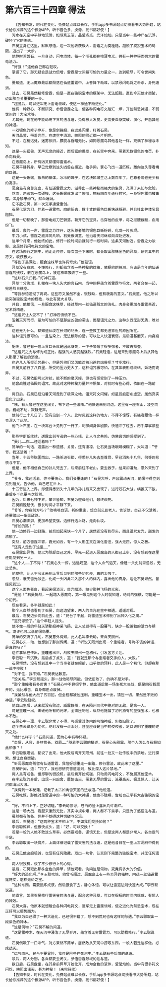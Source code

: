 # 第六百三十四章 得法
        【告知书友，时代在变化，免费站点难以长存，手机app多书源站点切换看书大势所趋，站长给你推荐的这个换源APP，听书音色多、换源、找书都好使！】
       河水在天空中平静地流淌，如琼浆玉液，晶莹点点，光泽灿灿。只是当中一些神尸在沉浮，破坏了它的美感。
       石昊立身在这里，默默感悟，这一次他收获极大，雷霆之力突桎梏，超脱了狻猊宝术的局限，迈出了一大步。
       他静时若磐石，一旦身动，闪电绕体，每一个毛孔都在喷薄电光，拥有一种神秘而强大的雷电法力。
       “好强！”连他自己都在轻叹。
       掌握了它，那无疑会是战力倍增，雷霆是世间最可怕的力量之一，达到极尽，可令世间失色。
       要知道，无上魔尊最后都殒落在仙道雷霆中，上苍降下劫难，以禁忌闪电将之击杀，身死道消。
       过去，石昊虽然精修雷霆，但是一直在狻猊宝术的框架中，无法超脱。直到今天他才突破，迈出那至关重要的一步。
       “超脱后，可以进军无上雷电领域，使这一神通不断进化。”
       他有一种野心，不断研究、参悟雷霆之法，使各种闪电符文融汇一炉，开创禁忌神通，不弱世间的十大宝术等。
       尤其是，现在他不能动用下界的法与道，免得被人发觉，更需要自身突破、演化，开启其他的神通。
       一双银色的眸子睁开，像是剑锋般，在远处闪耀，盯着石昊。
       天河晶莹，带着光芒，在虚空中流淌，映照的附近都一片明亮。
       不过，在稍远处，迷雾依旧，朦胧与昏暗无比，如同恶魔岛其他各处一样，充满了神秘与未知。
       这是一头猛兽，无声无息的接近，而后猛的爆发，在长空中奔来，带着无数银色的电芒，扑杀向石昊。
       在恶魔岛上，所有凶灵都懂得雷霆术。
       石昊平静转身，早已觉察到这头凶兽在接近，抬手间，掌心飞出一道匹练，轰向这头尊者境的巨兽。
       这是一头蜥蜴，银白的躯体，冰冷的眸子，在这块区域生活上数百年了，在尊者境也是少有的高手。
       恶魔岛有魔尊真血，有仙道雷霆之力，滋养出一些神秘而强大的生灵，充满了未知与危险。
       然而，两者第一次碰撞，这头蜥蜴就发出了惨叫，拥有四百年道行的它，一身银色雷电被击穿，浑身鳞甲纷飞，鲜血淋淋。
       它不敌石昊，第一次交手遭受重创。
       石昊化掌为刀，伴着一道雷电，向前斩去，数十丈的银色巨蜥快速躲避，并且吐出护体宝具阻挡。
       但是一切都晚了，那雷电如刀芒劈落，斩开它的宝具，击穿他的皮甲，将之拦腰截断，血雨纷飞。
       最后，轰的一声，雷霆之力炸开，这头尊者境的银色巨蜥粉碎，化成一片灰烬。
       牛刀小试，雷霆之威非同凡响，石昊很满意，他沿着天河继续向深处进发。
       这半个月来，他始终如此，修行一段时间后就前行一段时间，这条天河附近，雷霆之力浓郁，这是修行闪电符文的宝地。
       在这场修行之旅中，他走走停停，每次盘坐下来时，都会取出那株金色的异草，研究其中的符文，收获极大。
       “等到了最深处，服食这株草也许有奇效。”他轻语。
       异草没有意志，不懂修行，但却蕴含着一些神秘的纹络，依据他的猜测，应该是当年的仙道雷霆的残纹，散在恶魔岛上，被这株草吸收了一些。
       “这块石头归我。”打神石道。
       异草十分绚烂，扎根在一块人头大的奇石内，当中同样蕴含着雷霆与符文，两者合在一起，宛若烈日横空。
       “等我参悟透彻了再说。这些符文虽然不全，很残缺，但有极高的意义。”石昊道，他之所以能突破狻猊宝术的桎梏，与此有莫大关联。
       并且，他相信，一旦服食这株草，经过草内一丝仙道残文的洗礼，肉身会更加与雷霆亲近，宝术将精进。
       “这诅咒让人受不了！”打神石愤愤不已。
       沿着天河而行，最为可怕的不是那些凶兽的袭击，而是诅咒之力，这种东西无形无质，难以对抗。
       这也是为什么，都知道仙坟在长河的尽头，连一些教主都无法靠近的原因所在。
       这种诅咒很可怕，一旦沾染上，无法根除的话，可以让人快速衰弱，最后道基磨灭，肉身崩溃。
       据传，曾经有一位上界巨头就是因此身死，一下子警醒了很多强者，不敢再探查。
       “这诅咒之力与修为成正比，越强的人感受越强烈。”石昊轻语，这是来到恶魔岛上后从其他人那里了解到的消息。
       也许凡人所受诅咒最小，但是凭他们又怎能对抗沿途的凶兽呢？寸步难行。
       石昊又前行了八百里，所受的压力更大了，这种诅咒很可怕，在其体表形成纹络，妖艳而诡异。
       不过，石昊依旧可以对抗，能不断的磨灭掉，但也有感受到了一种压力。
       他曾战胜过仙殿的诅咒，故此对这种神秘力量并不惧怕，对抗时有些心得，依旧在一路前行。
       两日后，石昊已经沿着天河走到了极深之地，诅咒符文闪耀，如星辰般密布虚空，居然真实显化了出来。
       “咦，有人曾经在这里闭关，布下过一些法阵。”他快速来到河边，这里有一座石山，凌空而悬，巍峨不动，寂静无声。
       他前行二十几日了，没有见到一个人，此时见到这样的地方，不得不惊讶，有强者跟他一样竟深入了此地。
       他飞上石崖，在一块高台上见到了一行字，刹那间身体剧颤，快速冲了过去，用手摩挲那些字。
       那些字断断续续，透露出刻写者的一些心绪，让人与之共鸣，仿佛真切的感受到了。
       “昊儿……你……还活着吗？”
       简单的一句话，透露出一种遗憾、关爱，还有凄凉，让石昊当场眼睛模糊了，大叫道：“爷爷，我还活着！”
       当年，十五爷脱困而出，一路杀进石都，得悉孙儿失去至尊骨，早已消失十几年，何等的悲愤与不甘。
       但是，他不相信自己的孙儿死去了，后来前往不老山，要去救子，结果却遭劫，意外来到了上界。
       “爷爷，我还活着，你不要伤心，我们会重逢的！”石昊大呼，声音震动天河，他恨不得立刻见到祖父，告诉他，自己还在世上。
       十五爷进入上界，即便得悉消失十几年的孙儿后来又出现了，进行双石大战，横推天下敌，最后多半也要再次黯然。
       因为，后来七神下界，举世皆知，石昊为迎战他们，最终战死。
       石昊胸膛起伏，很长时间才平静下来。
       “爷爷，你在前方吗？”他喃喃自语，祈盼重逢，想立刻见到老人，告诉他，自己不仅活着，还要踏出一条无敌路。
       石昊心潮澎湃，更加希望变强，边修行边上路，走向仙坟。
       “好长的路！”
       他一边修行一边赶路，前后加起来快一个月了，居然还没有到尽头，而且诅咒发光，越发的浓郁了。
       突然，前方雷霆冲霄，霞光如云，有一个人形生灵在演化雷法，强大无匹，惊人之极。
       “还有人走到了这里……”
       石昊露出异色，他以为除却自己之外，早先一起进入恶魔岛的人都已止步，没有想到在这里还能见到另一人。
       “这个人……了不得！”石昊心头一惊，远远观望，这个人血气滔天，像是一头史前巨兽般，无比恐怖。
       他觉得，此人不会比来到上界后见到的那些初代差，真的太强了。
       忽然，漫天雷光敛去，化成一头凶禽冲入那个人的体内，露出他的真身，这让石昊讶然，曾经见到过。
       这个人面色苍白，看起来很消沉，目光暗淡，缺少那种飞扬的光彩。
       “是他！”石昊恍然，一起踏入恶魔岛，第一眼见到这个人时就知道，绝对的强横，可能是一个初代。
       现在看来，多半就是如此！
       那个人自然也看到了石昊，向这边望来，两人的目光在空中相遇，遥遥对视。
       最后，石昊迈步向前走去，道：“兄台了不起，将雷道宝术修到了出神入化之境。”
       “道兄谬赞了。”这个年轻人摇头。
       他不像一般的年轻天骄那般神采飞扬，让人总觉得有一股暮气，缺少一股蓬勃的活力与朝气，或许也可以说他很稳重。
       简单的交流了几句，石昊意外得知，此人名叫李云聪，来自天陨州。
       石昊心头一动，他想到了那则传闻，道：“听说天陨州出现一个重瞳者，号称不该的神话，是真的吗？”
       这件事早已传出，重瞳者出世，战败天陨州一位初代，引发各方关注。
       李云聪一阵沉默，最后点了点头，道：“我就是那个与重瞳者交手的人，大败。”
       石昊愕然，没有想到其中一个当事者就在眼前，出乎他的预料，此人是一个初代，但却在那一战中惨败！
       “对不住，我不知。”石昊表达歉意。
       “没关系。”李云聪摇头，那一战他竭尽所能，但依旧败了，的确不是对手。
       “那个重瞳者有多厉害？”石昊心中不算很宁静，他出道后第一场生死大决战，便是同石毅展开的，无比艰苦，自身都差点废掉。
       “我虽然与他大战了五百招，但全程都被他压制，重瞳宝术一出，镇压一切，果然是不败的神话。”李云聪轻叹。
       他自出生后，从来就没有败过，威震数州，在天陨州同代中绝对的无敌，是第一人。
       可是重瞳一出，击破他所有的光环，全面压制他，纵然他施展了初代独有的至强宝术，也根本不敌。
       石昊心中一凛，李云聪非常了不得，可感受其体内的可怕神威，但依旧败了。
       这个李云聪身为初代，绝对没有一点水分，甚至应该是当中的佼佼者，足以说明了重瞳的逆天之处。
       “他什么样子？”石昊问道，因为心中有种怀疑。
       “自信，从容，身材修长，双眉……”随着李云聪的描述，石昊心头剧震，那个人怎么与石毅如此相像？！
       李云聪很坦诚，都说了出来，他大败后离开天陨州，前往一处又一处传说中的禁地，进行探索，想让自身突破。
       “听闻恶魔岛残留有仙道雷霆，我恰好想重走一条路，修行雷法，故此来了这里。”
       石昊听闻，道：“巧了，我也想研究雷道法则，故此深入这片禁地。”
       两人虽有戒备，但却聊的很投机，最后竟开始切磋，只动用闪电符文，不施展其他宝术。
       在李云聪的身后，出现一只凶禽，展翅击天，带着无尽的雷云，笼罩高天，极其惊人，让天河都涌出大浪。
       “我得到一本秘籍，记载了太古凶禽雷天雀的法与道。”他说道。
       石昊吃惊，那绝对是雷道中的一种可怕的大神通，他也不隐瞒，告知自己学有太古狻猊的宝术。
       “好，不相上下，正好切磋。”李云聪惊讶，苍白的脸上露出几许潮红。
       这是一场大战，看起来激烈无比，其实中规中矩，两人都不下杀手，只是为了感悟法与道。
       虽然都有防备，但并不妨碍这种切磋与交流。
       最后，石昊道：“这两种宝术不相上下，不如我们交换如何？”
       李云聪惊异，但很快点头，道：“好，可以交换！”
       若是一般的人绝不敢这么草率，必然要戒备、谨慎无比，但是这两人都是非常人，各自底气十足。
       李云聪取出一块骨片，上面详细记载了雷天雀的法与道，这是他昔日在一座上古洞府中得到的。
       石昊见他这般坦诚，也没有任何隐藏，取出一块骨，认真刻下完整的狻猊宝术，并无任何遗缺。
       两人很投机，谈了不少修行上的心得。
       最后，石昊取出那株金色的异草，请他观看，询问这是何物，究竟有多大的价值。
       “好大的造化啊。”李玉聪吃惊，他曾听闻过，恶魔岛上有一些奇异的植物，内蕴一丝仙道雷霆符文，堪称无价之宝。
       “这种东西，需要熬炼成液，然后服食下去，静心体悟，可以让雷道法则快速大成。”李云聪说道。
       他直言，如果石昊修行雷天雀的法与道，配合这种异草，可以在很短的时间内练成，有惊人的神效。
       石昊大喜，他原本就想融合各种闪电符文，进军无上雷霆领域，使之进化为禁忌宝术，现在正好可以顺势而为。
       “我以为自己得了一种大造化，已经很不错了，想不到荒兄也有这样的际遇。”李云聪取出一段紫色的神木。
       “这是何物？”石昊不解的问道。
       “这是雷神木，在天河中浸泡了无尽岁月，蕴含着无穷雷霆力，可以助我修行。”李云聪说道。
       石昊倒吸了一口冷气，对方果然不简单，居然敢从天河中捞取东西，一般人若是这样做，必成劫灰。
       “运气而已，兄台不要冒险，我可是险些在死河中。”李云聪有些后怕的说道。
       最后，两人分别，各自都要去闭关，参悟雷霆领域的法与道。
       数日后，石昊盘坐，在其身前异草开始化开，成为金色的液体，莹莹灿灿，当中有很多符文闪烁，映照出诸天，甚为神秘！（未完待续）
       【告知书友，时代在变化，免费站点难以长存，手机app多书源站点切换看书大势所趋，站长给你推荐的这个换源APP，听书音色多、换源、找书都好使！】